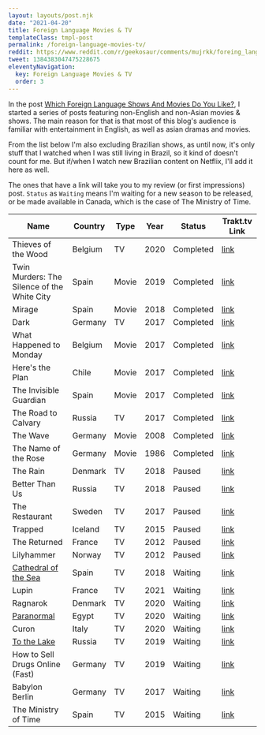 ```yaml
---
layout: layouts/post.njk
date: "2021-04-20"
title: Foreign Language Movies & TV
templateClass: tmpl-post
permalink: /foreign-language-movies-tv/
reddit: https://www.reddit.com/r/geekosaur/comments/mujrkk/foreing_language_movies_shows/
tweet: 1384383047475228675
eleventyNavigation:
  key: Foreign Language Movies & TV
  order: 3
---
```


In the post [Which Foreign Language Shows And Movies Do You Like?](/post/nonenglish-shows-movies/), I started a series of posts featuring non-English and non-Asian movies & shows. The main reason for that is that most of this blog's audience is familiar with entertainment in English, as well as asian dramas and movies. 

From the list below I'm also excluding Brazilian shows, as until now, it's only stuff that I watched when I was still living in Brazil, so it kind of doesn't count for me. But if/when I watch new Brazilian content on Netflix, I'll add it here as well.

The ones that have a link will take you to my review (or first impressions) post. `Status` as `Waiting` means I'm waiting for a new season to be released, or be made available in Canada, which is the case of The Ministry of Time.

| Name                                        | Country | Type  | Year | Status    | Trakt.tv Link |
| ------------------------------------------- | ------- | ----- | ---- | --------- | --------------------------------------------------------------- |
| Thieves of the Wood                         | Belgium | TV    | 2020 | Completed | [link](https://trakt.tv/shows/thieves-of-the-wood)              |
| Twin Murders: The Silence of the White City | Spain   | Movie | 2019 | Completed | [link](https://trakt.tv/movies/twin-murders-the-silence-of-the-white-city-2019) |
| Mirage                                      | Spain   | Movie | 2018 | Completed | [link](https://trakt.tv/movies/mirage-2018)                     |
| Dark                                        | Germany | TV    | 2017 | Completed | [link](https://trakt.tv/shows/dark)                             |
| What Happened to Monday                     | Belgium | Movie | 2017 | Completed | [link](https://trakt.tv/movies/what-happened-to-monday-2017)    |
| Here's the Plan                             | Chile   | Movie | 2017 | Completed | [link](https://trakt.tv/movies/here-s-the-plan-2017)            |
| The Invisible Guardian                      | Spain   | Movie | 2017 | Completed | [link](https://trakt.tv/movies/the-invisible-guardian-2017)     |
| The Road to Calvary                         | Russia  | TV    | 2017 | Completed | [link](https://trakt.tv/shows/the-road-to-calvary-2017)         |
| The Wave                                    | Germany | Movie | 2008 | Completed | [link](https://trakt.tv/movies/the-wave-2008)                   |
| The Name of the Rose                        | Germany | Movie | 1986 | Completed | [link](https://trakt.tv/movies/the-name-of-the-rose-1986)       |
| The Rain                                    | Denmark | TV    | 2018 | Paused    | [link](https://trakt.tv/shows/the-rain)                         |
| Better Than Us                              | Russia  | TV    | 2018 | Paused    | [link](https://trakt.tv/shows/better-than-us)                   |
| The Restaurant                              | Sweden  | TV    | 2017 | Paused    | [link](https://trakt.tv/shows/the-restaurant-2017)              |
| Trapped                                     | Iceland | TV    | 2015 | Paused    | [link](https://trakt.tv/shows/trapped-2015)                     |
| The Returned                                | France  | TV    | 2012 | Paused    | [link](https://trakt.tv/shows/the-returned)                     |
| Lilyhammer                                  | Norway  | TV    | 2012 | Paused    | [link](https://trakt.tv/shows/lilyhammer)                       |
| [Cathedral of the Sea](/post/cathedral-of-the-sea-netflix-review) | Spain   | TV    | 2018 | Waiting   | [link](https://trakt.tv/shows/cathedral-of-the-sea) |
| Lupin                                       | France  | TV    | 2021 | Waiting   | [link](https://trakt.tv/shows/lupin)                            |
| Ragnarok                                    | Denmark | TV    | 2020 | Waiting   | [link](https://trakt.tv/shows/ragnarok-2020)                    |
| [Paranormal](/post/paranormal-supernatural-mystery-from-egypt/) | Egypt   | TV    | 2020 | Waiting   | [link](https://trakt.tv/shows/paranormal-2020) |
| Curon                                       | Italy   | TV    | 2020 | Waiting   | [link](https://trakt.tv/shows/curon)                            |
| [To the Lake](/post/to-the-lake-when-shit-hits-the-fan/) | Russia  | TV    | 2019 | Waiting   | [link](https://trakt.tv/shows/to-the-lake)         |
| How to Sell Drugs Online (Fast)             | Germany | TV    | 2019 | Waiting   | [link](https://trakt.tv/shows/how-to-sell-drugs-online-fast)    |
| Babylon Berlin                              | Germany | TV    | 2017 | Waiting   | [link](https://trakt.tv/shows/babylon-berlin)                   |
| The Ministry of Time                        | Spain   | TV    | 2015 | Waiting   | [link](https://trakt.tv/shows/the-ministry-of-time)             |

